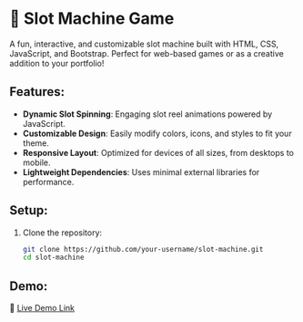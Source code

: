 # 🎰 Slot Machine Game

A fun, interactive, and customizable slot machine built with HTML, CSS, JavaScript, and Bootstrap. Perfect for web-based games or as a creative addition to your portfolio!

## Features:
- **Dynamic Slot Spinning**: Engaging slot reel animations powered by JavaScript.
- **Customizable Design**: Easily modify colors, icons, and styles to fit your theme.
- **Responsive Layout**: Optimized for devices of all sizes, from desktops to mobile.
- **Lightweight Dependencies**: Uses minimal external libraries for performance.

## Setup:
1. Clone the repository:  
   ```bash
   git clone https://github.com/your-username/slot-machine.git
   cd slot-machine
## Demo:
🚀 [Live Demo Link](https://flowergodzilla.github.io/slots/)


